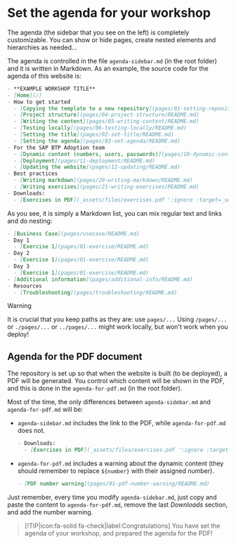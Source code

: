 # Set the agenda for your workshop

The agenda (the sidebar that you see on the left) is completely customizable. You can show or hide pages, create nested elements and hierarchies as needed...

The agenda is controlled in the file `agenda-sidebar.md` (in the root folder) and it is written in Markdown. As an example, the source code for the agenda of this website is:

```md
- **EXAMPLE WORKSHOP TITLE**
- [Home](/)
- How to get started
  - [Copying the template to a new repository](pages/01-setting-repository/README.md)
  - [Project structure](pages/04-project-structure/README.md)
  - [Writing the content](pages/05-writing-content/README.md)
  - [Testing locally](pages/06-testing-locally/README.md)
  - [Setting the title](pages/02-set-title/README.md)
  - [Setting the agenda](pages/03-set-agenda/README.md)
- For the SAP BTP Adoption team
  - [Dynamic content (numbers, users, passwords)](pages/10-dynamic-content/README.md)
  - [Deployment](pages/11-deployment/README.md)
  - [Updating the website](pages/12-updating/README.md)
- Best practices
  - [Writing markdown](pages/20-writing-markdown/README.md)
  - [Writing exercises](pages/21-writing-exercises/README.md)
- Downloads:
  - [Exercises in PDF](_assets/files/exercises.pdf ':ignore :target=_self')
```

As you see, it is simply a Markdown list, you can mix regular text and links and do nesting:

```md
- [Business Case](pages/usecase/README.md)
- Day 1
  - [Exercise 1](pages/01-exercise/README.md)
- Day 2
  - [Exercise 1](pages/01-exercise/README.md)
- Day 3
  - [Exercise 1](pages/01-exercise/README.md)
- [Additional information](pages/additional-info/README.md)
- Resources
  - [Troubleshooting](pages/troubleshooting/README.md)
```

> [!WARNING]
> It is crucial that you keep paths as they are: use `pages/...`
> Using `/pages/...` or `./pages/...` or `../pages/...` might work locally, but won't work when you deploy!

## Agenda for the PDF document

The repository is set up so that when the website is built (to be deployed), a PDF will be generated. You control which content will be shown in the PDF, and this is done in the `agenda-for-pdf.md` (in the root folder).

Most of the time, the only differences between `agenda-sidebar.md` and `agenda-for-pdf.md` will be:

- `agenda-sidebar.md` includes the link to the PDF, while `agenda-for-pdf.md` does not.

  ```md
  - Downloads:
    - [Exercises in PDF](_assets/files/exercises.pdf ':ignore :target=_self')
  ```

- `agenda-for-pdf.md` includes a warning about the dynamic content (they should remember to replace `${number}` with their assigned number).

  ```md
  - [PDF number warning](pages/01-pdf-number-warning/README.md)
  ```

Just remember, every time you modify `agenda-sidebar.md`, just copy and paste the content to `agenda-for-pdf.md`, remove the last _Downloads_ section, and add the number warning.

> [!TIP|icon:fa-solid fa-check|label:Congratulations]
> You have set the agenda of your workshop, and prepared the agenda for the PDF!